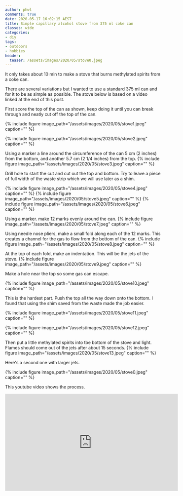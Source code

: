 ```yaml
---
author: phwl
comments: true
date: 2020-05-17 16:02:15 AEST
title: Simple capillary alcohol stove from 375 ml coke can
classes: wide
categories:
- diy
tags:
- outdoors
- hobbies
header:
  teaser: /assets/images/2020/05/stove0.jpeg
---
```


It only takes about 10 min to make a stove that burns methylated spirits from a coke can.

<!-- more -->

There are several variations but I wanted to use a standard 375 ml can and 
for it to be as simple as possible. The stove below is based on a
video linked at the end of this post.

First score the top of the can as shown, keep doing it until you can break
through and neatly cut off the top of the can.

{% include figure image_path="/assets/images/2020/05/stove1.jpeg" caption="" %}

{% include figure image_path="/assets/images/2020/05/stove2.jpeg" caption="" %}

Using a marker a line around the circumference of the can 5 cm (2 inches) from the bottom, and another 5.7 cm (2 1/4 inches) from the top.
{% include figure image_path="/assets/images/2020/05/stove3.jpeg" caption="" %}

Drill hole to start the cut and cut out the top and bottom. Try to leave a
piece of full width of the waste strip which we will use later as a shim.

{% include figure image_path="/assets/images/2020/05/stove4.jpeg" caption="" %}
{% include figure image_path="/assets/images/2020/05/stove5.jpeg" caption="" %}
{% include figure image_path="/assets/images/2020/05/stove6.jpeg" caption="" %}

Using a marker. make 12 marks evenly around the can.
{% include figure image_path="/assets/images/2020/05/stove7.jpeg" caption="" %}

Using needle nose pliers, make a small fold along each of the 12 marks. This 
creates a channel for the gas to flow from the bottom of the can.
{% include figure image_path="/assets/images/2020/05/stove8.jpeg" caption="" %}

At the top of each fold, make an indentation. This will be the jets of the stove.
{% include figure image_path="/assets/images/2020/05/stove9.jpeg" caption="" %}

Make a hole near the top so some gas can escape.

{% include figure image_path="/assets/images/2020/05/stove10.jpeg" caption="" %}

This is the hardest part. Push the top all the way down onto the bottom. I found that using the
shim saved from the waste made the job easier.

{% include figure image_path="/assets/images/2020/05/stove11.jpeg" caption="" %}

{% include figure image_path="/assets/images/2020/05/stove12.jpeg" caption="" %}

Then put a little methylated spirits into tbe bottom of the stove and
light. Flames should come out of the jets after about 15 seconds.
{% include figure image_path="/assets/images/2020/05/stove13.jpeg" caption="" %}

Here's a second one with larger jets.

{% include figure image_path="/assets/images/2020/05/stove0.jpeg" caption="" %}

This youtube video shows the process.

<iframe width="560" height="315" src="https://www.youtube.com/embed/R5kdvVsnJhs" frameborder="0" allow="accelerometer; autoplay; encrypted-media; gyroscope; picture-in-picture" allowfullscreen></iframe>


